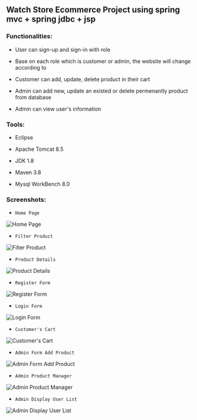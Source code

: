 ## Watch Store Ecommerce Project  using spring mvc + spring jdbc + jsp

### Functionalities:

* User can sign-up and sign-in with role

* Base on each role which is customer or admin, the website will change according to

* Customer can add, update, delete product in their cart

* Admin can add new, update an existed or delete permenantly product from database

* Admin can view user's information

### Tools:

* Eclipse

* Apache Tomcat 8.5

* JDK 1.8

* Maven 3.8

* Mysql WorkBench 8.0

### Screenshots:

* `Home Page`

![Home Page](./src/main/webapp/resources/images/screenshot/homepage.jpg)

* `Filter Product`

![Filter Product](./src/main/webapp/resources/images/screenshot/products.jpg)

* `Product Details`

![Product Details](./src/main/webapp/resources/images/screenshot/productdetail.png)

* `Register Form`

![Register Form](./src/main/webapp/resources/images/screenshot/register.png)

* `Login Form`

![Login Form](./src/main/webapp/resources/images/screenshot/login.png)


* `Customer's Cart`

![Customer's Cart](./src/main/webapp/resources/images/screenshot/cart.png)

* `Admin Form Add Product`

![Admin Form Add Product](./src/main/webapp/resources/images/screenshot/addproduct.png)

* `Admin Product Manager`

![Admin Product Manager](./src/main/webapp/resources/images/screenshot/productlist.png)

* `Admin Display User List`

![Admin Display User List](./src/main/webapp/resources/images/screenshot/userlist.png)
